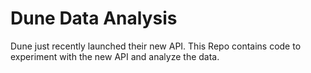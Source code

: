 # Dune Data Analysis
Dune just recently launched their new API. This Repo contains code to experiment with the new API and analyze the data.

